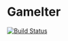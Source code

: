 # GameIter

[![Build Status](https://travis-ci.org/snotskie/GameIter.jl.svg)](https://travis-ci.org/snotskie/GameIter.jl)
